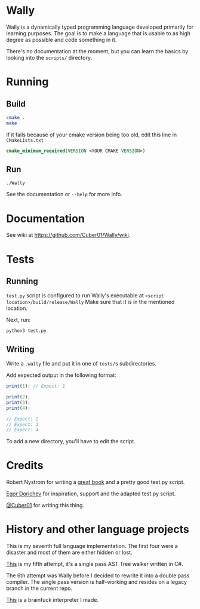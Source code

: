 # Wally

Wally is a dynamically typed programming language developed primarily for learning purposes. 
The goal is to make a language that is usable to as high degree as possible and code something in it.

There's no documentation at the moment, but you can learn the basics by looking into the `scripts/` directory.

# Running

## Build

```bash
cmake .
make
```

If it fails because of your cmake version being too old, edit this line in `CMakeLists.txt`
```cmake
cmake_minimum_required(VERSION <YOUR CMAKE VERSION>)
```

## Run

```
./Wally
```

See the documentation or `--help` for more info.

# Documentation

See wiki at https://github.com/Cuber01/Wally/wiki.

# Tests

## Running

`test.py` script is configured to run Wally's executable at `<script location>/build/release/Wally`
Make sure that it is in the mentioned location.

Next, run:
```
python3 test.py
```

## Writing

Write a `.wally` file and put it in one of `tests/`s subdirectories.

Add expected output in the following format:

```js
print(1); // Expect: 1

print(2);
print(3);
print(4);

// Expect: 2
// Expect: 3
// Expect: 4
```

To add a new directory, you'll have to edit the script.

# Credits

Robert Nystrom for writing a [great book](http://craftinginterpreters.com/) and a pretty good test.py script.

[Egor Dorichev](https://github.com/egordorichev/lit) for inspiration, support and the adapted test.py script.

[@Cuber01](https://github.com/Cuber01) for writing this thing.

# History and other language projects

This is my seventh full language implementation. The first four were a disaster and most of them are either hidden or lost. 

[This]() is my fifth attempt, it's a single pass AST Tree walker written in C#.

The 6th attempt was Wally before I decided to rewrite it into a double pass compiler. The single pass version is half-working and resides on a legacy branch in the current repo.

[This](https://github.com/Cuber01/brainfuck-interpreter-c) is a brainfuck interpreter I made.


